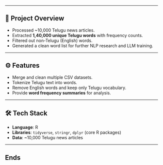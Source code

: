 
---

## 📌 Project Overview
- Processed ~10,000 Telugu news articles.  
- Extracted **1,40,000 unique Telugu words** with frequency counts.  
- Filtered out non-Telugu (English) words.  
- Generated a clean word list for further NLP research and LLM training.  

---

## ⚙️ Features
- Merge and clean multiple CSV datasets.  
- Tokenize Telugu text into words.  
- Remove English words and keep only Telugu vocabulary.  
- Provide **word frequency summaries** for analysis.  

---

## 🛠️ Tech Stack
- **Language**: R  
- **Libraries**: `tidyverse`, `stringr`, `dplyr` (core R packages)  
- **Data**: ~10,000 Telugu news articles  

---
Ends
---